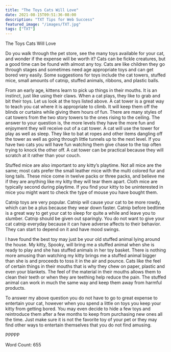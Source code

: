 ```yaml
---
title: "The Toys Cats Will Love"
date: 2021-08-15T09:51:36-08:00
description: "TXT Tips for Web Success"
featured_image: "/images/TXT.jpg"
tags: ["TXT"]
---
```


The Toys Cats Will Love

Do you walk through the pet store, see the many toys available for your cat, and wonder if the expense will be worth it? Cats can be fickle creatures, but a good time can be found with almost any toy. Cats are like children they go through stages and sometimes need age appropriate toys and can get bored very easily. Some suggestions for toys include the cat towers, stuffed mice, small amounts of catnip, stuffed animals, ribbons, and plastic balls.

From an early age, kittens learn to pick up things in their mouths. It is an instinct, just like using their claws. When a cat plays, they like to grab and bit their toys. Let us look at the toys listed above. A cat tower is a great way to teach you cat where it is appropriate to climb. It will keep them off the blinds or curtains while giving them hours of fun. There are many styles of cat towers from the two story towers to the ones rising to the ceiling.  The answer to your question is, the more levels they have the more fun and enjoyment they will receive out of a cat tower. A cat will use the tower for play as well as sleep.  They like to bat at ropes and other items dangling off the tower as well as going through little tunnels up to the next level. If you have two cats you will have fun watching them give chase to the top often trying to knock the other off. A cat tower can be practical because they will scratch at it rather than your couch.

Stuffed mice are also important to any kitty’s playtime. Not all mice are the same; most cats prefer the small leather mice with the multi colored fur and long tails. These mice come in twelve packs or three packs, and believe me if they are anything like my kitty they will tear them apart. Cloth mice are typically second during playtime. If you find your kitty to be uninterested in mice you might want to check the type of mouse you have bought them.

Catnip toys are very popular. Catnip will cause your cat to be more rowdy, which can be a plus because they wear down faster. Catnip before bedtime is a great way to get your cat to sleep for quite a while and leave you to slumber. Catnip should be given out sparingly. You do not want to give your cat catnip everyday because it can have adverse affects to their behavior. They can start to depend on it and have mood swings.

I have found the best toy may just be your old stuffed animal lying around the house. My kitty, Spooky, will bring me a stuffed animal when she is ready to play and she has stuffed animals in her toy basket. There is nothing more amusing than watching my kitty brings me a stuffed animal bigger than she is and proceeds to toss it in the air and pounce.  Cats like the feel of certain things in their mouths that is why they chew on paper, plastic and even your blankets. The feel of the material in their mouths allows them to clean their teeth or when they are teething help reduce the pain. The stuffed animal can work in much the same way and keep them away from harmful products.

To answer my above question you do not have to go to great expense to entertain your cat, however when you spend a little on toys you keep your kitty from getting bored.  You may even decide to hide a few toys and reintroduce them after a few months to keep from purchasing new ones all the time. Just make sure it is not the favorite toy of your pet or they may find other ways to entertain themselves that you do not find amusing. 

PPPPP

Word Count: 655

